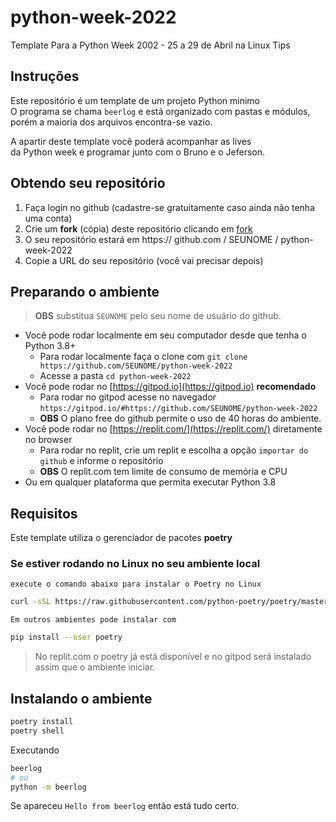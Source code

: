 # python-week-2022
Template Para a Python Week 2002 - 25 a 29 de Abril na Linux Tips

## Instruções

Este repositório é um template de um projeto Python minimo  
O programa se chama `beerlog` e está organizado com pastas 
e módulos, porém a maioria dos arquivos encontra-se vazio.

A apartir deste template você poderá acompanhar as lives  
da Python week e programar junto com o Bruno e o Jeferson.

## Obtendo seu repositório

01. Faça login no github (cadastre-se gratuitamente caso ainda não tenha uma conta)
00. Crie um **fork** (cópia) deste repositório clicando em [fork](https://github.com/rochacbruno/python-week-2022/fork)
00. O seu repositório estará em https:// github.com / SEUNOME / python-week-2022
00. Copie a URL do seu repositório (você vai precisar depois)

## Preparando o ambiente

> **OBS** substitua `SEUNOME` pelo seu nome de usuário do github.

- Você pode rodar localmente em seu computador desde que tenha o Python 3.8+
    - Para rodar localmente faça o clone com `git clone https://github.com/SEUNOME/python-week-2022`
    - Acesse a pasta `cd python-week-2022`
- Você pode rodar no [https://gitpod.io](https://gitpod.io) **recomendado**
    - Para rodar no gitpod acesse no navegador `https://gitpod.io/#https://github.com/SEUNOME/python-week-2022`
    - **OBS** O plano free do github permite o uso de 40 horas do ambiente.
- Você pode rodar no [https://replit.com/](https://replit.com/) diretamente no browser
    - Para rodar no replit, crie um replit e escolha a opção `importar do github` e informe o repositório
    - **OBS** O replit.com tem limite de consumo de memória e CPU
- Ou em qualquer plataforma que permita executar Python 3.8

## Requisitos

Este template utiliza o gerenciador de pacotes **poetry**

### Se estiver rodando no Linux no seu ambiente local

`execute o comando abaixo para instalar o Poetry no Linux`
```bash
curl -sSL https://raw.githubusercontent.com/python-poetry/poetry/master/get-poetry.py | python -
```

`Em outros ambientes pode instalar com `
```bash
pip install --user poetry
```

>  No replit.com o poetry já está disponível e no gitpod será instalado assim que o ambiente iniciar.

## Instalando o ambiente

```bash
poetry install
poetry shell
```


Executando
```bash
beerlog
# ou
python -m beerlog
```

Se apareceu `Hello from beerlog` então está tudo certo.
